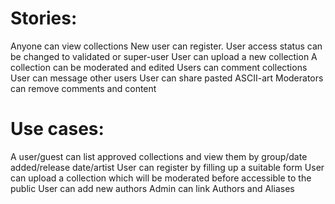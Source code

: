 Stories:
==========

Anyone can view collections
New user can register.
User access status can be changed to validated or super-user
User can upload a new collection
A collection can be moderated and edited
Users can comment collections
User can message other users
User can share pasted ASCII-art
Moderators can remove comments and content

Use cases:
==========
A user/guest can list approved collections and view them by group/date added/release date/artist
User can register by filling up a suitable form
User can upload a collection which will be moderated before accessible to the public
User can add new authors
Admin can link Authors and Aliases